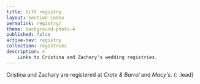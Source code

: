 ```yaml
---
title: Gift registry
layout: section-index
permalink: registry/
theme: background-photo-4
published: false
active-nav: registry
collection: registries
description: >
    Links to Cristina and Zachary's wedding registries.
---
```

Cristina and Zachary are registered at _Crate & Barrel_ and _Macy's_.
{: .lead}
